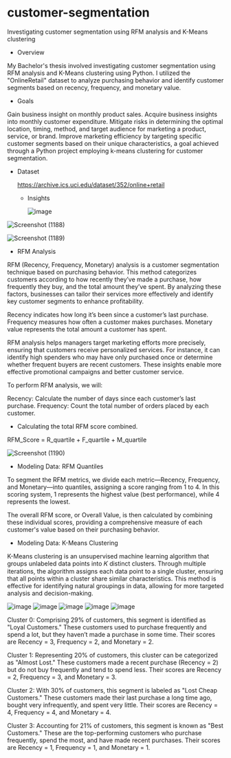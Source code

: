 # customer-segmentation
Investigating customer segmentation using RFM analysis and K-Means clustering
* Overview
  
My Bachelor's thesis involved investigating customer segmentation using RFM analysis and K-Means clustering using Python. I utilized the "OnlineRetail" dataset to analyze purchasing behavior and identify customer segments based on recency, frequency, and monetary value.


* Goals
  
Gain business insight on monthly product sales.
Acquire business insights into monthly customer expenditure.
Mitigate risks in determining the optimal location, timing, method, and target audience for marketing a product, service, or brand.
Improve marketing efficiency by targeting specific customer segments based on their unique characteristics, a goal achieved through a Python project employing k-means clustering for customer segmentation.

* Dataset

  https://archive.ics.uci.edu/dataset/352/online+retail

  * Insights
 
    ![image](https://github.com/user-attachments/assets/c17eeb2b-a815-45c6-9a2b-ddff8d64913a)
    
![Screenshot (1188)](https://github.com/user-attachments/assets/bb7e3e8b-2ffd-4e70-8a8a-395164b28092)

![Screenshot (1189)](https://github.com/user-attachments/assets/eb465210-59d8-4fd0-ae15-ee345e24dc79)

* RFM Analysis

RFM (Recency, Frequency, Monetary) analysis is a customer segmentation technique based on purchasing behavior. This method categorizes customers according to how recently they’ve made a purchase, how frequently they buy, and the total amount they’ve spent. By analyzing these factors, businesses can tailor their services more effectively and identify key customer segments to enhance profitability.

Recency indicates how long it’s been since a customer’s last purchase. Frequency measures how often a customer makes purchases. Monetary value represents the total amount a customer has spent.

RFM analysis helps managers target marketing efforts more precisely, ensuring that customers receive personalized services. For instance, it can identify high spenders who may have only purchased once or determine whether frequent buyers are recent customers. These insights enable more effective promotional campaigns and better customer service.

To perform RFM analysis, we will:

Recency: Calculate the number of days since each customer’s last purchase.
Frequency: Count the total number of orders placed by each customer.

* Calculating the total RFM score combined.

RFM_Score = R_quartile + F_quartile + M_quartile

![Screenshot (1190)](https://github.com/user-attachments/assets/8b6c2a1d-89c2-4bb2-8929-3aaced6fe255)

* Modeling Data: RFM Quantiles

To segment the RFM metrics, we divide each metric—Recency, Frequency, and Monetary—into quantiles, assigning a score ranging from 1 to 4. In this scoring system, 1 represents the highest value (best performance), while 4 represents the lowest.

The overall RFM score, or Overall Value, is then calculated by combining these individual scores, providing a comprehensive measure of each customer's value based on their purchasing behavior.

* Modeling Data: K-Means Clustering

K-Means clustering is an unsupervised machine learning algorithm that groups unlabeled data points into 𝐾 distinct clusters. Through multiple iterations, the algorithm assigns each data point to a single cluster, ensuring that all points within a cluster share similar characteristics. This method is effective for identifying natural groupings in data, allowing for more targeted analysis and decision-making.

![image](https://github.com/user-attachments/assets/7b877ad9-9566-428e-bfeb-7ba9456758d0)
![image](https://github.com/user-attachments/assets/9b515027-c8cc-4d60-ba73-92dcd9876806)
![image](https://github.com/user-attachments/assets/46bda854-3829-45ad-ac41-7cc2fd9cf1fc)
![image](https://github.com/user-attachments/assets/5fc6e965-9b95-4264-8abe-d7e7a44d6976)
![image](https://github.com/user-attachments/assets/a7251a30-7c9a-4bf4-a1fd-9202c8d47815)

Cluster 0: Comprising 29% of customers, this segment is identified as "Loyal Customers." These customers used to purchase frequently and spend a lot, but they haven’t made a purchase in some time. Their scores are Recency = 3, Frequency = 2, and Monetary = 2.

Cluster 1: Representing 20% of customers, this cluster can be categorized as "Almost Lost." These customers made a recent purchase (Recency = 2) but do not buy frequently and tend to spend less. Their scores are Recency = 2, Frequency = 3, and Monetary = 3.

Cluster 2: With 30% of customers, this segment is labeled as "Lost Cheap Customers." These customers made their last purchase a long time ago, bought very infrequently, and spent very little. Their scores are Recency = 4, Frequency = 4, and Monetary = 4.

Cluster 3: Accounting for 21% of customers, this segment is known as "Best Customers." These are the top-performing customers who purchase frequently, spend the most, and have made recent purchases. Their scores are Recency = 1, Frequency = 1, and Monetary = 1.








